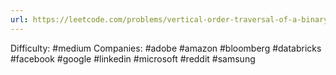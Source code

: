 ```yaml
---
url: https://leetcode.com/problems/vertical-order-traversal-of-a-binary-tree
---
```


Difficulty: #medium
Companies: #adobe #amazon #bloomberg #databricks #facebook #google #linkedin #microsoft #reddit #samsung